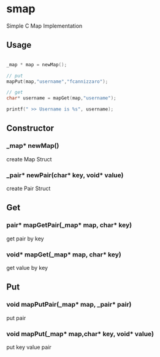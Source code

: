 # smap
Simple C Map Implementation

## Usage
```C

_map * map = newMap();

// put
mapPut(map,"username","fcannizzaro");

// get
char* username = mapGet(map,"username");

printf(" >> Username is %s", username);

```

## Constructor

### _map* newMap()
create Map Struct

### _pair* newPair(char* key, void* value)
create Pair Struct

## Get

### pair* mapGetPair(_map* map, char\* key)
get pair by key

### void* mapGet(_map* map, char\* key)
get value by key

## Put

### void mapPutPair(_map* map, \_pair\* pair)
put pair

### void mapPut(_map* map,char\* key, void\* value)
put key value pair

